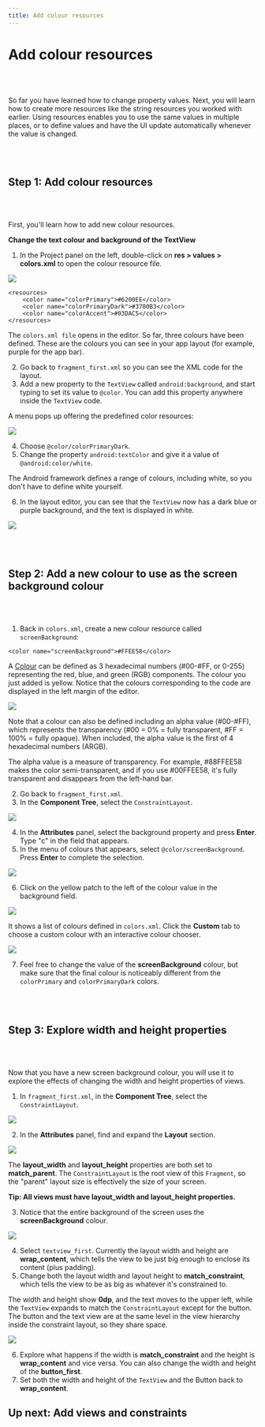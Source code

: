 ```yaml
---
title: Add colour resources
---
```


# Add colour resources
<br><br>

So far you have learned how to change property values. Next, you will learn how to create more resources like the string resources you worked with earlier. Using resources enables you to use the same values in multiple places, or to define values and have the UI update automatically whenever the value is changed.

<br><br>
## Step 1: Add colour resources
<br><br>

First, you'll learn how to add new colour resources.

**Change the text colour and background of the TextView**

1. In the Project panel on the left, double-click on **res > values > colors.xml** to open the colour resource file.

<img src="https://codelabs.developers.google.com/codelabs/build-your-first-android-app-kotlin/img/8fa53d358e4a9813.png">

```
<resources>
    <color name="colorPrimary">#6200EE</color>
    <color name="colorPrimaryDark">#3700B3</color>
    <color name="colorAccent">#03DAC5</color>
</resources>
```

The `colors.xml file` opens in the editor. So far, three colours have been defined. These are the colours you can see in your app layout (for example, purple for the app bar).

2. Go back to `fragment_first.xml` so you can see the XML code for the layout.
3. Add a new property to the `TextView` called `android:background`, and start typing to set its value to `@color`. You can add this property anywhere inside the `TextView` code.

A menu pops up offering the predefined color resources:

<img src="https://codelabs.developers.google.com/codelabs/build-your-first-android-app-kotlin/img/f08dbc2b6d4fc39.png">

4. Choose `@color/colorPrimaryDark`.
5. Change the property `android:textColor` and give it a value of `@android:color/white`.

The Android framework defines a range of colours, including white, so you don't have to define white yourself.

6. In the layout editor, you can see that the `TextView` now has a dark blue or purple background, and the text is displayed in white.

<img src="https://codelabs.developers.google.com/codelabs/build-your-first-android-app-kotlin/img/c0c2141dd09c7ea7.png">

<br><br>
## Step 2: Add a new colour to use as the screen background colour
<br><br>

1. Back in `colors.xml`, create a new colour resource called `screenBackground`:

```
<color name="screenBackground">#FFEE58</color>
```

A [Colour](https://developer.android.com/reference/android/graphics/Color) can be defined as 3 hexadecimal numbers (#00-#FF, or 0-255) representing the red, blue, and green (RGB) components. The colour you just added is yellow. Notice that the colours corresponding to the code are displayed in the left margin of the editor.

<img src="https://codelabs.developers.google.com/codelabs/build-your-first-android-app-kotlin/img/e2749d2e88ddf4a3.png">

Note that a colour can also be defined including an alpha value (#00-#FF), which represents the transparency (#00 = 0% = fully transparent, #FF = 100% = fully opaque). When included, the alpha value is the first of 4 hexadecimal numbers (ARGB).

The alpha value is a measure of transparency. For example, #88FFEE58 makes the color semi-transparent, and if you use #00FFEE58, it's fully transparent and disappears from the left-hand bar.

2. Go back to `fragment_first.xml`.
3. In the **Component Tree**, select the `ConstraintLayout`.

<img src="https://codelabs.developers.google.com/codelabs/build-your-first-android-app-kotlin/img/98c54173559bb461.png">

4. In the **Attributes** panel, select the background property and press **Enter**. Type "c" in the field that appears.
5. In the menu of colours that appears, select `@color/screenBackground`. Press **Enter** to complete the selection.

<img src="https://codelabs.developers.google.com/codelabs/build-your-first-android-app-kotlin/img/4ad182142b7286e6.png">

6. Click on the yellow patch to the left of the colour value in the background field.

<img src="https://codelabs.developers.google.com/codelabs/build-your-first-android-app-kotlin/img/825da5a9b24ce5ff.png">

It shows a list of colours defined in `colors.xml`. Click the **Custom** tab to choose a custom colour with an interactive colour chooser.

<img src="https://codelabs.developers.google.com/codelabs/build-your-first-android-app-kotlin/img/ebd2ec170406402a.png">

7. Feel free to change the value of the **screenBackground** colour, but make sure that the final colour is noticeably different from the `colorPrimary` and `colorPrimaryDark` colors.

<br><br>
## Step 3: Explore width and height properties
<br><br>

Now that you have a new screen background colour, you will use it to explore the effects of changing the width and height properties of views.

1. In `fragment_first.xml`, in the **Component Tree**, select the `ConstraintLayout`.

<img src="https://codelabs.developers.google.com/codelabs/build-your-first-android-app-kotlin/img/3b78c455704d36b8.png">

2. In the **Attributes** panel, find and expand the **Layout** section.

<img src="https://codelabs.developers.google.com/codelabs/build-your-first-android-app-kotlin/img/ef495439c2df9fac.png">

The **layout_width** and **layout_height** properties are both set to **match_parent**. The `ConstraintLayout` is the root view of this `Fragment`, so the "parent" layout size is effectively the size of your screen.

**Tip: All views must have layout_width and layout_height properties.**

3. Notice that the entire background of the screen uses the **screenBackground** colour.

<img src="https://codelabs.developers.google.com/codelabs/build-your-first-android-app-kotlin/img/6cda01dc20388d55.png">

4. Select `textview_first`. Currently the layout width and height are **wrap_content**, which tells the view to be just big enough to enclose its content (plus padding). 
5. Change both the layout width and layout height to **match_constraint**, which tells the view to be as big as whatever it's constrained to.

The width and height show **0dp**, and the text moves to the upper left, while the `TextView` expands to match the `ConstraintLayout` except for the button. The button and the text view are at the same level in the view hierarchy inside the constraint layout, so they share space.

<img src="https://codelabs.developers.google.com/codelabs/build-your-first-android-app-kotlin/img/b8740b4dc43dc9c4.png">

6. Explore what happens if the width is **match_constraint** and the height is **wrap_content** and vice versa. You can also change the width and height of the **button_first**.
7. Set both the width and height of the `TextView` and the Button back to **wrap_content**.

## Up next: Add views and constraints

